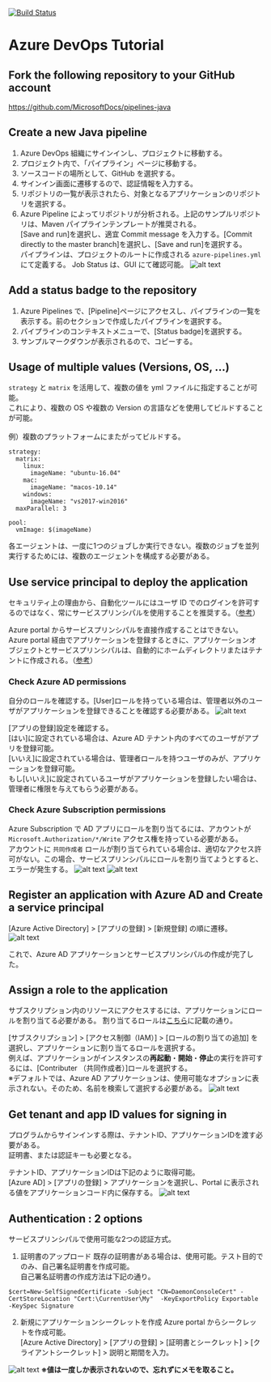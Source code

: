 [![Build Status](https://dev.azure.com/koheisaito/Demo/_apis/build/status/kohei3110.pipelines-java?branchName=master)](https://dev.azure.com/koheisaito/Demo/_build/latest?definitionId=1&branchName=master)

# Azure DevOps Tutorial

## Fork the following repository to your GitHub account
https://github.com/MicrosoftDocs/pipelines-java

## Create a new Java pipeline
1. Azure DevOps 組織にサインインし、プロジェクトに移動する。
2. プロジェクト内で、「パイプライン」ページに移動する。
3. ソースコードの場所として、GitHub を選択する。
4. サインイン画面に遷移するので、認証情報を入力する。
5. リポジトリの一覧が表示されたら、対象となるアプリケーションのリポジトリを選択する。
6. Azure Pipeline によってリポジトリが分析される。上記のサンプルリポジトリは、Maven パイプラインテンプレートが推奨される。<br>
   [Save and run]を選択し、適宜 Commit message を入力する。[Commit directly to the master branch]を選択し、[Save and run]を選択する。<br>
   パイプラインは、プロジェクトのルートに作成される `azure-pipelines.yml` にて定義する。
   Job Status は、GUI にて確認可能。
   ![alt text](./images/build-status.png)

## Add a status badge to the repository
1. Azure Pipelines で、[Pipeline]ページにアクセスし、パイプラインの一覧を表示する。前のセクションで作成したパイプラインを選択する。
2. パイプラインのコンテキストメニューで、[Status badge]を選択する。
3. サンプルマークダウンが表示されるので、コピーする。

## Usage of multiple values (Versions, OS, ...)
`strategy` と `matrix` を活用して、複数の値を yml ファイルに指定することが可能。<br>
これにより、複数の OS や複数の Version の言語などを使用してビルドすることが可能。<br>
<br>
例）複数のプラットフォームにまたがってビルドする。

```
strategy:
  matrix:
    linux:
      imageName: "ubuntu-16.04"
    mac:
      imageName: "macos-10.14"
    windows:
      imageName: "vs2017-win2016"
  maxParallel: 3

pool:
  vmImage: $(imageName)
```

各エージェントは、一度に1つのジョブしか実行できない。複数のジョブを並列実行するためには、複数のエージェントを構成する必要がある。

## Use service principal to deploy the application
セキュリティ上の理由から、自動化ツールにはユーザ ID でのログインを許可するのではなく、常にサービスプリンシパルを使用することを推奨する。（[参考](https://docs.microsoft.com/ja-jp/azure/active-directory/develop/howto-create-service-principal-portal)）

Azure portal からサービスプリンシパルを直接作成することはできない。 Azure portal 経由でアプリケーションを登録するときに、アプリケーションオブジェクトとサービスプリンシパルは、自動的にホームディレクトリまたはテナントに作成される。（[参考](https://docs.microsoft.com/ja-jp/azure/active-directory/develop/app-objects-and-service-principals)）

### Check Azure AD permissions
自分のロールを確認する。[User]ロールを持っている場合は、管理者以外のユーザがアプリケーションを登録できることを確認する必要がある。
![alt text](./images/ad-overview.png)

[アプリの登録]設定を確認する。<br>
[はい]に設定されている場合は、Azure AD テナント内のすべてのユーザがアプリを登録可能。<br>
[いいえ]に設定されている場合は、管理者ロールを持つユーザのみが、アプリケーションを登録可能。<br>
もし[いいえ]に設定されているユーザがアプリケーションを登録したい場合は、管理者に権限を与えてもらう必要がある。

### Check Azure Subscription permissions
Azure Subscription で AD アプリにロールを割り当てるには、アカウントが `Microsoft.Authorization/*/Write` アクセス権を持っている必要がある。<br>
アカウントに `共同作成者` ロールが割り当てられている場合は、適切なアクセス許可がない。この場合、サービスプリンシパルにロールを割り当てようとすると、エラーが発生する。
![alt text](./images/subscription-permission.png)
![alt text](./images/subscription-role-assignment.png)


## Register an application with Azure AD and Create a service principal
[Azure Active Directory] > [アプリの登録] > [新規登録] の順に遷移。
![alt text](./images/register-application.png)

これで、Azure AD アプリケーションとサービスプリンシパルの作成が完了した。

## Assign a role to the application
サブスクリプション内のリソースにアクセスするには、アプリケーションにロールを割り当てる必要がある。
割り当てるロールは[こちら](https://docs.microsoft.com/ja-jp/azure/role-based-access-control/built-in-roles)に記載の通り。<br>

[サブスクリプション] > [アクセス制御（IAM）] > [ロールの割り当ての追加] を選択し、アプリケーションに割り当てるロールを選択する。<br>
例えば、アプリケーションがインスタンスの<b>再起動</b>・<b>開始</b>・<b>停止</b>の実行を許可するには、[Contributer （共同作成者）]ロールを選択する。<br>
※デフォルトでは、Azure AD アプリケーションは、使用可能なオプションに表示されない。そのため、名前を検索して選択する必要がある。
![alt text](./images/app-role-assign.png)

## Get tenant and app ID values for signing in
プログラムからサインインする際は、テナントID、アプリケーションIDを渡す必要がある。<br>
証明書、または認証キーも必要となる。

テナントID、アプリケーションIDは下記のように取得可能。<br>
[Azure AD] > [アプリの登録] > アプリケーションを選択し、Portal に表示される値をアプリケーションコード内に保存する。
![alt text](./images/tenantid-applicationid.png)

## Authentication : 2 options
サービスプリンシパルで使用可能な2つの認証方式。
1. 証明書のアップロード
既存の証明書がある場合は、使用可能。テスト目的でのみ、自己署名証明書を作成可能。<br>
自己署名証明書の作成方法は下記の通り。

```
$cert=New-SelfSignedCertificate -Subject "CN=DaemonConsoleCert" -CertStoreLocation "Cert:\CurrentUser\My"  -KeyExportPolicy Exportable -KeySpec Signature
```

2. 新規にアプリケーションシークレットを作成
Azure portal からシークレットを作成可能。<br>
[Azure Active Directory] > [アプリの登録] > [証明書とシークレット] > [クライアントシークレット] > 説明と期間を入力。

![alt text](./images/certificatoin-secret.png)
<b>※値は一度しか表示されないので、忘れずにメモを取ること。</b>